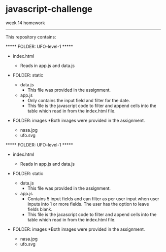 # javascript-challenge
week 14 homework

********************
This repository contains:

***** FOLDER: UFO-level-1 *****

- index.html
	- Reads in app.js and data.js

- FOLDER: static
	- data.js 
		- This file was provided in the assignment.
	- app.js
		- Only contains the input field and filter for the date.	
		- This file is the javascript code to filter and append cells into the table which read in from the index.html file. 

- FOLDER: images
*Both images were provided in the assignment. 
	- nasa.jpg
	- ufo.svg

***** FOLDER: UFO-level-1 *****

- index.html
	- Reads in app.js and data.js

- FOLDER: static
	- data.js 
		- This file was provided in the assignment.
	- app.js
		- Contains 5 input fields and can filter as per user input when user inputs into 1 or more fields. The user has the option to leave fields blank.	
		- This file is the jacascript code to filter and append cells into the table which read in from the index.html file. 

- FOLDER: images
*Both images were provided in the assignment. 
	- nasa.jpg
	- ufo.svg